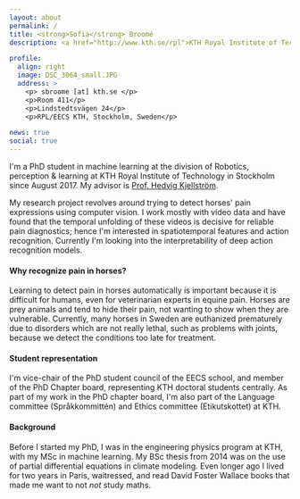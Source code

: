 ```yaml
---
layout: about
permalink: /
title: <strong>Sofia</strong> Broomé
description: <a href="http://www.kth.se/rpl">KTH Royal Institute of Technology. Division of Robotics, Perception and Learning (RPL).</a> 

profile:
  align: right
  image: DSC_3064_small.JPG
  address: >
    <p> sbroome [at] kth.se </p>
    <p>Room 411</p>
    <p>Lindstedtsvägen 24</p>
    <p>RPL/EECS KTH, Stockholm, Sweden</p>

news: true
social: true
---
```


I'm a PhD student in machine learning at the division of Robotics, perception & learning at KTH Royal Institute of Technology in Stockholm since August 2017. My advisor is [Prof. Hedvig Kjellström](http://csc.kth.se/~hedvig).

My research project revolves around trying to detect horses' pain expressions using computer vision. I work mostly with video data and have found that the temporal unfolding of these videos is decisive for reliable pain diagnostics; hence I'm interested in spatiotemporal features and action recognition. Currently I'm looking into the interpretability of deep action recognition models.  


#### Why recognize pain in horses?

Learning to detect pain in horses automatically is important because it is difficult for humans, even for veterinarian experts in equine pain. Horses are prey animals and tend to hide their pain, not wanting to show when they are vulnerable. Currently, many horses in Sweden are euthanized prematurely due to disorders which are not really lethal, such as problems with joints, because we detect the conditions too late for treatment.   


#### Student representation

I'm vice-chair of the PhD student council of the EECS school, and member of the PhD Chapter board, representing KTH doctoral students centrally. As part of my work in the PhD chapter board, I'm also part of the Language committee (Språkkommittén) and Ethics committee (Etikutskottet) at KTH.  



#### Background

Before I started my PhD, I was in the engineering physics program at KTH, with my MSc in machine learning. My BSc thesis from 2014 was on the use of partial differential equations in climate modeling. Even longer ago I lived for two years in Paris, waitressed, and read David Foster Wallace books that made me want to not _not_ study maths.
